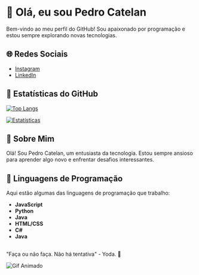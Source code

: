 # 👋 Olá, eu sou Pedro Catelan

Bem-vindo ao meu perfil do GitHub! Sou apaixonado por programação e estou sempre explorando novas tecnologias.

## 🌐 Redes Sociais

- [Instagram](https://www.instagram.com/pe_catelann/)
- [LinkedIn](https://www.linkedin.com/in/pcatelan/)

## 🚀 Estatísticas do GitHub

[![Top Langs](https://github-readme-stats.vercel.app/api/top-langs/?username=PedroCatelann&layout=donut)](https://github.com/anuraghazra/github-readme-stats)

[![Estatísticas](https://github-readme-stats.vercel.app/api?username=PedroCatelann&show_icons=true&theme=dracula)](https://github.com/anuraghazra/github-readme-stats)

## 🎉 Sobre Mim

Olá! Sou Pedro Catelan, um entusiasta da tecnologia. Estou sempre ansioso para aprender algo novo e enfrentar desafios interessantes.

## 🚀 Linguagens de Programação

Aqui estão algumas das linguagens de programação que trabalho:

- **JavaScript**
- **Python**
- **Java**
- **HTML/CSS**
- **C#**
- **Java**


##

"Faça ou não faça. Não há tentativa" - Yoda. 🚀

<img align="center" alt="Gif Animado" src="https://media.giphy.com/media/6yU5mAiUaJZFj8lpPn/giphy.gif"/>
